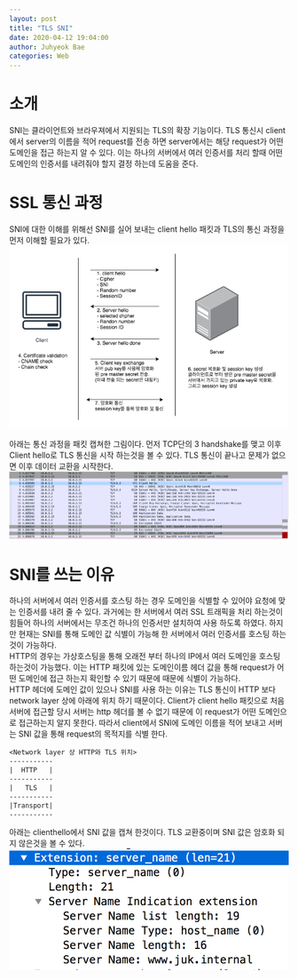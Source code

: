 ```yaml
---
layout: post
title: "TLS SNI"
date: 2020-04-12 19:04:00
author: Juhyeok Bae
categories: Web
---
```

# 소개
SNI는 클라이언트와 브라우져에서 지원되는 TLS의 확장 기능이다. TLS 통신시 client에서 server의 이름을 적어 request를 전송 하면 server에서는 해당 request가 어떤 도메인을 접근 하는지 알 수 있다. 이는 하나의 서버에서 여러 인증서를 처리 할때 어떤 도메인의 인증서를 내려줘야 할지 결정 하는데 도움을 준다.


# SSL 통신 과정
SNI에 대한 이해를 위해선 SNI를 실어 보내는 client hello 패킷과 TLS의 통신 과정을 먼저 이해할 필요가 있다.  
![tls-handshake](/assets/img/tls-handshake.png)

아래는 통신 과정을 패킷 캡쳐한 그림이다.
먼저 TCP단의 3 handshake를 맺고 이후 Client hello로 TLS 통신을 시작 하는것을 볼 수 있다. TLS 통신이 끝나고 문제가 없으면 이후 데이터 교환을 시작한다.
![tls-handshake](/assets/img/tls-dump.png)


# SNI를 쓰는 이유
하나의 서버에서 여러 인증서를 호스팅 하는 경우 도메인을 식별할 수 있어야 요청에 맞는 인증서를 내려 줄 수 있다. 과거에는 한 서버에서 여러 SSL 트래픽을 처리 하는것이 힘들어 하나의 서버에서는 무조건 하나의 인증서만 설치하여 사용 하도록 하였다. 하지만 현재는 SNI를 통해 도메인 값 식별이 가능해 한 서버에서 여러 인증서를 호스팅 하는것이 가능하다.  
HTTP의 경우는 가상호스팅을 통해 오래전 부터 하나의 IP에서 여러 도메인을 호스팅 하는것이 가능했다. 이는 HTTP 패킷에 있는 도메인이름 헤더 값을 통해 request가 어떤 도메인에 접근 하는지 확인할 수 있기 때문에 때문에 식별이 가능하다.  
HTTP 헤더에 도메인 값이 있으나 SNI를 사용 하는 이유는 TLS 통신이 HTTP 보다 network layer 상에 아래에 위치 하기 때문이다. Client가 client hello 패킷으로 처음 서버에 접근할 당시 서버는 http 헤더를 볼 수 없기 때문에 이 request가 어떤 도메인으로 접근하는지 알지 못한다. 따라서 client에서 SNI에 도메인 이름을 적어 보내고 서버는 SNI 값을 통해 request의 목적지를 식별 한다.  
```
<Network layer 상 HTTP와 TLS 위치>
-----------
|  HTTP   |
-----------
|   TLS   |
-----------
|Transport|
-----------
```

아래는 clienthello에서 SNI 값을 캡쳐 한것이다. TLS 교환중이며 SNI 값은 암호화 되지 않은것을 볼 수 있다.
![tls-handshake](/assets/img/tls-clienthello.png)
